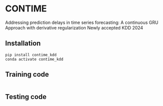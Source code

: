 # CONTIME
Addressing prediction delays in time series forecasting: A continuous GRU Approach with derivative regularization 
Newly accepted KDD 2024



## Installation

```
pip install contime_kdd
conda activate contime_kdd
```



## Training code
``` python contime.py --dataset 'AWS' --batch 256 --task 'forecasting' --epoch 100 --model 'contime' --seq_len 104 --pred_len 24 --stride_len 1 --alpha 0.8  --lr 0.005 --beta 0.1 --seed 2021 --training 'True' --note '0126' --missing_rate 0 --data_name 'AMZN'
```


## Testing code 
``` python contime.py --dataset 'AWS' --batch 256 --task 'forecasting' --epoch 100 --model 'contime' --seq_len 104 --pred_len 24 --stride_len 1 --alpha 0.8  --lr 0.005 --beta 0.1 --seed 2021 --training '' --note '0126' --missing_rate 0 --data_name 'AMZN'
```

